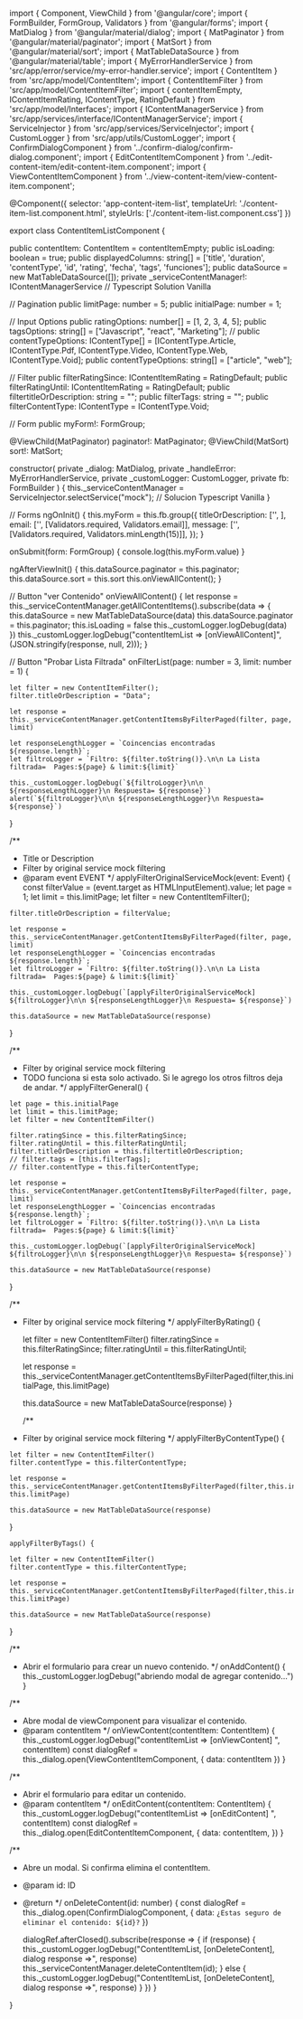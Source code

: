 import { Component, ViewChild } from '@angular/core';
import { FormBuilder, FormGroup, Validators } from '@angular/forms';
import { MatDialog } from '@angular/material/dialog';
import { MatPaginator } from '@angular/material/paginator';
import { MatSort } from '@angular/material/sort';
import { MatTableDataSource } from '@angular/material/table';
import { MyErrorHandlerService } from 'src/app/error/service/my-error-handler.service';
import { ContentItem } from 'src/app/model/ContentItem';
import { ContentItemFilter } from 'src/app/model/ContentItemFilter';
import { contentItemEmpty, IContentItemRating, IContentType, RatingDefault } from 'src/app/model/Interfaces';
import { IContentManagerService } from 'src/app/services/interface/IContentManagerService';
import { ServiceInjector } from 'src/app/services/ServiceInjector';
import { CustomLogger } from 'src/app/utils/CustomLogger';
import { ConfirmDialogComponent } from '../confirm-dialog/confirm-dialog.component';
import { EditContentItemComponent } from '../edit-content-item/edit-content-item.component';
import { ViewContentItemComponent } from '../view-content-item/view-content-item.component';



@Component({
  selector: 'app-content-item-list',
  templateUrl: './content-item-list.component.html',
  styleUrls: ['./content-item-list.component.css']
})
  


export class ContentItemListComponent {
  
  public contentItem: ContentItem = contentItemEmpty;
  public isLoading: boolean = true;
  public displayedColumns: string[] = ['title', 'duration', 'contentType', 'id', 'rating', 'fecha',  'tags',  'funciones'];
  public dataSource = new MatTableDataSource<ContentItem>([]);
  private _serviceContentManager!: IContentManagerService // Typescript Solution Vanilla
  
  // Pagination
  public limitPage: number = 5;
  public initialPage: number = 1;

  // Input Options
  public ratingOptions: number[] = [1, 2, 3, 4, 5];
  public tagsOptions: string[] = ["Javascript", "react", "Marketing"];
  // public contentTypeOptions: IContentType[] = [IContentType.Article, IContentType.Pdf, IContentType.Video, IContentType.Web, IContentType.Void];
  public contentTypeOptions: string[] = ["article", "web"];

  // Filter
  public filterRatingSince: IContentItemRating = RatingDefault;
  public filterRatingUntil: IContentItemRating = RatingDefault;
  public filtertitleOrDescription: string = ""; 
  public filterTags: string = "";
  public filterContentType: IContentType = IContentType.Void;


  // Form
  public myForm!: FormGroup;

  @ViewChild(MatPaginator) paginator!: MatPaginator;
  @ViewChild(MatSort) sort!: MatSort;

  constructor(
    private _dialog: MatDialog,
    private _handleError: MyErrorHandlerService,
    private _customLogger: CustomLogger,
    private fb: FormBuilder
  ) {
    this._serviceContentManager = ServiceInjector.selectService("mock"); // Solucion Typescript Vanilla
  }
 
  //  Forms
  ngOnInit() {
    this.myForm = this.fb.group({
      titleOrDescription: ['', ],
      email: ['', [Validators.required, Validators.email]],
      message: ['', [Validators.required, Validators.minLength(15)]],
    });
  }

  onSubmit(form: FormGroup) {
   console.log(this.myForm.value)
  }

  ngAfterViewInit() {
    this.dataSource.paginator = this.paginator;
    this.dataSource.sort = this.sort
    this.onViewAllContent();
  }
  
  // Button "ver Contenido"
  onViewAllContent() {
    let response = this._serviceContentManager.getAllContentItems().subscribe(data => {
      this.dataSource = new MatTableDataSource(data)
      this.dataSource.paginator = this.paginator;
      this.isLoading = false
      this._customLogger.logDebug(data)
    })
    this._customLogger.logDebug("contentItemList => [onViewAllContent]", (JSON.stringify(response, null, 2)));
  }
  
  
  // Button "Probar Lista Filtrada"
  onFilterList(page: number = 3, limit: number = 1) {
   
    let filter = new ContentItemFilter();
    filter.titleOrDescription = "Data";
    
    let response = this._serviceContentManager.getContentItemsByFilterPaged(filter, page, limit)

    let responseLengthLogger = `Coincencias encontradas ${response.length}`;
    let filtroLogger = `Filtro: ${filter.toString()}.\n\n La Lista filtrada=  Pages:${page} & limit:${limit}`
    
    this._customLogger.logDebug(`${filtroLogger}\n\n ${responseLengthLogger}\n Respuesta= ${response}`)
    alert(`${filtroLogger}\n\n ${responseLengthLogger}\n Respuesta= ${response}`)
  }


  /**
  * Title or Description
   * Filter by original service mock filtering
   * @param event EVENT
   */
  applyFilterOriginalServiceMock(event: Event) {
    const filterValue = (event.target as HTMLInputElement).value;
    let page = 1;
    let limit = this.limitPage; 
    let filter = new ContentItemFilter();

    filter.titleOrDescription = filterValue;
    
    let response = this._serviceContentManager.getContentItemsByFilterPaged(filter, page, limit)
    let responseLengthLogger = `Coincencias encontradas ${response.length}`;
    let filtroLogger = `Filtro: ${filter.toString()}.\n\n La Lista filtrada=  Pages:${page} & limit:${limit}`
    
    this._customLogger.logDebug(`[applyFilterOriginalServiceMock] ${filtroLogger}\n\n ${responseLengthLogger}\n Respuesta= ${response}`)

    this.dataSource = new MatTableDataSource(response)

  }
 

  /**
   * Filter by original service mock filtering
   *  TODO funciona si esta solo activado. Si le agrego los otros filtros deja de andar. 
   */
  applyFilterGeneral() {

    let page = this.initialPage
    let limit = this.limitPage; 
    let filter = new ContentItemFilter()
    
    filter.ratingSince = this.filterRatingSince;
    filter.ratingUntil = this.filterRatingUntil;
    filter.titleOrDescription = this.filtertitleOrDescription; 
    // filter.tags = [this.filterTags]; 
    // filter.contentType = this.filterContentType;

    let response = this._serviceContentManager.getContentItemsByFilterPaged(filter, page, limit)
    let responseLengthLogger = `Coincencias encontradas ${response.length}`;
    let filtroLogger = `Filtro: ${filter.toString()}.\n\n La Lista filtrada=  Pages:${page} & limit:${limit}`
    
    this._customLogger.logDebug(`[applyFilterOriginalServiceMock] ${filtroLogger}\n\n ${responseLengthLogger}\n Respuesta= ${response}`)

    this.dataSource = new MatTableDataSource(response)
  }

  /**
  * Filter by original service mock filtering
  */
  applyFilterByRating() {
 
    let filter = new ContentItemFilter()
    filter.ratingSince = this.filterRatingSince;
    filter.ratingUntil = this.filterRatingUntil;
 
    let response = this._serviceContentManager.getContentItemsByFilterPaged(filter,this.initialPage, this.limitPage)

    this.dataSource = new MatTableDataSource(response)
  }

      /**
   * Filter by original service mock filtering
   */
  applyFilterByContentType() {
 
    let filter = new ContentItemFilter()
    filter.contentType = this.filterContentType;
    
    let response = this._serviceContentManager.getContentItemsByFilterPaged(filter,this.initialPage, this.limitPage)

    this.dataSource = new MatTableDataSource(response)
  }

    applyFilterByTags() {
 
    let filter = new ContentItemFilter()
    filter.contentType = this.filterContentType;
    
    let response = this._serviceContentManager.getContentItemsByFilterPaged(filter,this.initialPage, this.limitPage)

    this.dataSource = new MatTableDataSource(response)
  }


  /**
  * Abrir el formulario para crear un nuevo contenido.
  */
  onAddContent() {
    this._customLogger.logDebug("abriendo modal de agregar contenido...")
  }


  /**
  * Abre modal de viewComponent para visualizar el contenido.
  * @param contentItem 
  */
  onViewContent(contentItem: ContentItem) {
    this._customLogger.logDebug("contentItemList => [onViewContent] ", contentItem)
    const dialogRef = this._dialog.open(ViewContentItemComponent, {
      data: contentItem
    })
  }


  /**
  * Abrir el formulario para editar un contenido.
  * @param contentItem 
  */
  onEditContent(contentItem: ContentItem) {
    this._customLogger.logDebug("contentItemList =>  [onEditContent]  ", contentItem)
    const dialogRef = this._dialog.open(EditContentItemComponent, {
      data: contentItem,
    })
  }


  /**
  * Abre un modal. Si confirma elimina el contentItem.
  * @param id: ID
  * @return 
  */
  onDeleteContent(id: number)  {
    const dialogRef = this._dialog.open(ConfirmDialogComponent, {
      data: `¿Estas seguro de eliminar el contenido: ${id}?`
    })
   
    dialogRef.afterClosed().subscribe(response => {
      if (response) {
        this._customLogger.logDebug("ContentItemList, [onDeleteContent], dialog response =>", response)
        this._serviceContentManager.deleteContentItem(id);
      } else {
        this._customLogger.logDebug("ContentItemList, [onDeleteContent], dialog response =>", response)
      }
    })
  }


}



